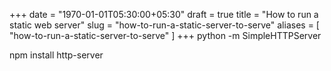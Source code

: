 +++
date = "1970-01-01T05:30:00+05:30"
draft = true
title = "How to run a static web server"
slug = "how-to-run-a-static-server-to-serve"
aliases = [
	"how-to-run-a-static-server-to-serve"
]
+++
python -m SimpleHTTPServer <ip>

npm install http-server